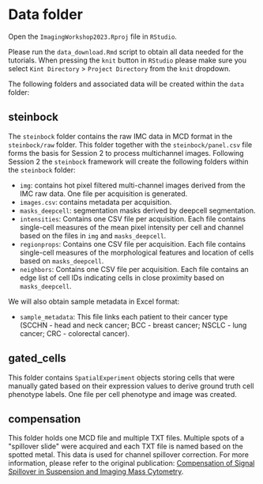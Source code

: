 # Data folder

Open the `ImagingWorkshop2023.Rproj` file in `RStudio`.

Please run the `data_download.Rmd` script to obtain all data needed for the tutorials. 
When pressing the `knit` button in `RStudio` please make sure you select `Kint Directory` > `Project Directory` from the `knit` dropdown.

The following folders and associated data will be created within the `data` folder:

## steinbock

The `steinbock` folder contains the raw IMC data in MCD format in the `steinbock/raw` folder. This folder together with the `steinbock/panel.csv` file forms the basis for Session 2 to process multichannel images. Following Session 2 the `steinbock` framework will create the following folders within the `steinbock` folder:

* `img`: contains hot pixel filtered multi-channel images derived from the IMC raw data. One file per acquisition is generated.
* `images.csv`: contains metadata per acquisition.
* `masks_deepcell`: segmentation masks derived by deepcell segmentation.
* `intensities`: Contains one CSV file per acquisition. Each file contains single-cell measures of the mean pixel intensity per cell and channel based on the files in `img` and `masks_deepcell`.
* `regionprops`: Contains one CSV file per acquisition. Each file contains single-cell measures of the morphological features and location of cells based on `masks_deepcell`.
* `neighbors`: Contains one CSV file per acquisition. Each file contains an edge list of cell IDs indicating cells in close proximity based on `masks_deepcell`.

We will also obtain sample metadata in Excel format:

* `sample_metadata`: This file links each patient to their cancer type (SCCHN - head and neck cancer; BCC - breast cancer; NSCLC - lung cancer; CRC - colorectal cancer).

## gated_cells

This folder contains `SpatialExperiment` objects storing cells that were manually gated based on their expression values to derive ground truth cell phenotype labels. One file per cell phenotype and image was created.

## compensation

This folder holds one MCD file and multiple TXT files. Multiple spots of a "spillover slide" were acquired and each TXT file is named based on the spotted metal. This data is used for channel spillover correction. For more information, please refer to the original publication: [Compensation of Signal Spillover in Suspension and Imaging Mass Cytometry](https://www.cell.com/cell-systems/fulltext/S2405-4712(18)30063-2).